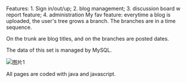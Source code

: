 Features: 1. Sign in/out/up; 2. blog management; 3. discussion board w report feature; 4. administration
My fav feature: everytime a blog is uploaded, the user's tree grows a branch. The branches are in a time sequence.

On the trunk are blog titles, and on the branches are posted dates.

The data of this set is managed by MySQL.


![图片1](https://github.com/illiosity/lil-tree-blog-website/assets/71883665/dbba0daa-c426-430d-a773-29c160f15451)

All pages are coded with java and javascript.
